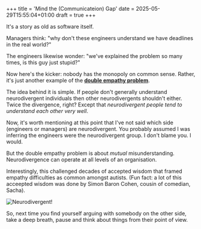+++
title = 'Mind the (Communicateion) Gap'
date = 2025-05-29T15:55:04+01:00
draft = true
+++

It's a story as old as software itself.

Managers think: "why don't these engineers understand we have deadlines in the real world?"

The engineers likewise wonder: "we've explained the problem so many times, is this guy just stupid?"

Now here's the kicker: nobody has the monopoly on common sense. Rather, it's just another example of the [**double empathy problem**](https://en.wikipedia.org/wiki/Double_empathy_problem).

The idea behind it is simple. If people don't generally understand neurodivergent individuals then other neurodivergents shouldn't either. Twice the divergence, right?  Except that *neurodivergent people tend to understand each other very well*.  

Now, it's worth mentioning at this point that I've not said which side (engineers or managers) are neurodivergent. 
You probably assumed I was inferring the engineers were the neurodivergent group. 
I don't blame you. I would.


But the double empathy problem is about *mutual* misunderstanding. 
Neurodivergence can operate at all levels of an organisation.

Interestingly, this challenged decades of accepted wisdom that framed empathy difficulties as common amongst autists.
(Fun fact: a lot of this acceepted wisdom was done by Simon Baron Cohen, cousin of comedian, Sacha).

![Neurodivergent!](/img/blog/ali_g_autistic.jpg)

So, next time you find yourself arguing with somebody on the other side, take a deep breath, pause and think about things from their point of view.

